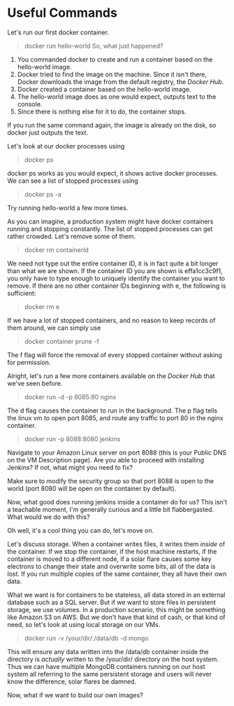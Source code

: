 # Useful Commands

Let's run our first docker container.
> docker run hello-world
So, what just happened?

1. You commanded docker to create and run a container based on the hello-world image.
2. Docker tried to find the image on the machine.  Since it isn't there, Docker downloads the image from the default registry, the *Docker Hub*.
3. Docker created a container based on the hello-world image.
4. The hello-world image does as one would expect, outputs text to the console.
5. Since there is nothing else for it to do, the container stops. 

If you run the same command again, the image is already on the disk, so docker just outputs the text.

Let's look at our docker processes using
> docker ps
 
docker ps works as you would expect, it shows active docker processes.  We can see a list of stopped processes using 
> docker ps -a

Try running hello-world a few more times.

As you can imagine, a production system might have docker containers running and stopping constantly.  The list of stopped processes can get rather crowded.  Let's remove some of them.
> docker rm containerId

We need not type out the entire container ID, it is in fact quite a bit longer than what we are shown.  If the container ID you are shown is effa1cc3c9f1, you only have to type enough to uniquely identify the container you want to remove.  If there are no other container IDs beginning with e, the following is sufficient:
> docker rm e

If we have a lot of stopped containers, and no reason to keep records of them around, we can simply use
> docker container prune -f

The f flag will force the removal of every stopped container without asking for permission.

Alright, let's run a few more containers available on the *Docker Hub* that we've seen before.
> docker run -d -p 8085:80 nginx

The d flag causes the container to run in the background.  The p flag tells the linux vm to open port 8085, and route any traffic to port 80 in the nginx container.

> docker run -p 8088:8080 jenkins

Navigate to your Amazon Linux server on port 8088 (this is your Public DNS on the VM Description page).  Are you able to proceed with installing Jenkins?  If not, what might you need to fix?

Make sure to modify the security group so that port 8088 is open to the world (port 8080 will be open on the container by default).

Now, what good does running jenkins inside a container do for us?  This isn't a teachable moment, I'm generally curious and a little bit flabbergasted.  What would we do with this?

Oh well, it's a cool thing you can do, let's move on.

Let's discuss storage.  When a container writes files, it writes them *inside* of the container.  If we stop the container, if the host machine restarts, if the container is moved to a different node, if a solar flare causes some key electrons to change their state and overwrite some bits, all of the data is lost.  If you run multiple copies of the same container, they all have their own data.

What we want is for containers to be stateless, all data stored in an external database such as a SQL server. But if we want to store files in persistent storage, we use volumes.  In a production scenario, this might be something like Amazon S3 on AWS.  But we don't have that kind of cash, or that kind of need, so let's look at using local storage on our VMs.
> docker run -v /your/dir/:/data/db -d mongo

This will ensure any data written into the /data/db container inside the directory is *actually* written to the /your/dir/ directory on the host system.  Thus we can have multiple MongoDB containers running on our host system all referring to the same persistent storage and users will never know the difference, solar flares be damned.

Now, what if we want to build our own images?

